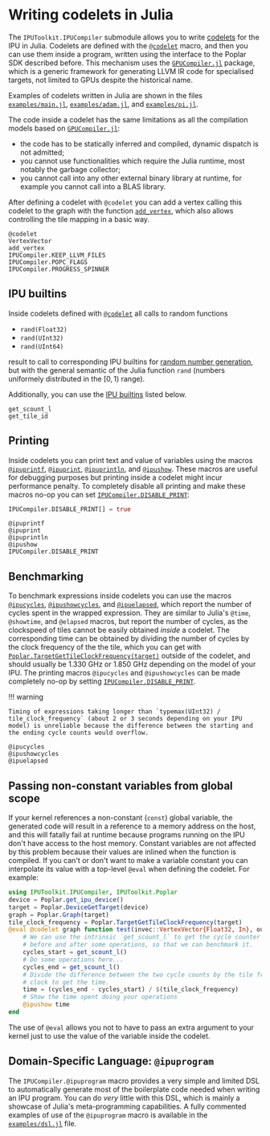 # Writing codelets in Julia

The `IPUToolkit.IPUCompiler` submodule allows you to write [codelets](https://docs.graphcore.ai/projects/poplar-user-guide/en/3.2.0/vertices_overview.html) for the IPU in Julia.
Codelets are defined with the [`@codelet`](@ref) macro, and then you can use them inside a program, written using the interface to the Poplar SDK described before.
This mechanism uses the [`GPUCompiler.jl`](https://github.com/JuliaGPU/GPUCompiler.jl) package, which is a generic framework for generating LLVM IR code for specialised targets, not limited to GPUs despite the historical name.

Examples of codelets written in Julia are shown in the files [`examples/main.jl`](https://github.com/giordano/IPUToolkit.jl/blob/main/examples/main.jl), [`examples/adam.jl`](https://github.com/giordano/IPUToolkit.jl/blob/main/examples/adam.jl), and [`examples/pi.jl`](https://github.com/giordano/IPUToolkit.jl/blob/main/examples/pi.jl).

The code inside a codelet has the same limitations as all the compilation models based on [`GPUCompiler.jl`](https://github.com/JuliaGPU/GPUCompiler.jl):

* the code has to be statically inferred and compiled, dynamic dispatch is not admitted;
* you cannot use functionalities which require the Julia runtime, most notably the garbage collector;
* you cannot call into any other external binary library at runtime, for example you cannot call into a BLAS library.

After defining a codelet with `@codelet` you can add a vertex calling this codelet to the graph with the function [`add_vertex`](@ref), which also allows controlling the tile mapping in a basic way.

```@docs
@codelet
VertexVector
add_vertex
IPUCompiler.KEEP_LLVM_FILES
IPUCompiler.POPC_FLAGS
IPUCompiler.PROGRESS_SPINNER
```

## IPU builtins

Inside codelets defined with [`@codelet`](@ref) all calls to random functions

* `rand(Float32)`
* `rand(UInt32)`
* `rand(UInt64)`

result to call to corresponding IPU builtins for [random number generation](https://docs.graphcore.ai/projects/poplar-api/en/latest/ipu_intrinsics/ipu_builtins.html#random-number-generation), but with the general semantic of the Julia function `rand` (numbers uniformely distributed in the $[0, 1)$ range).

Additionally, you can use the [IPU builtins](https://docs.graphcore.ai/projects/poplar-api/en/latest/ipu_intrinsics/ipu_builtins.html) listed below.

```@docs
get_scount_l
get_tile_id
```

## Printing

Inside codelets you can print text and value of variables using the macros [`@ipuprintf`](@ref), [`@ipuprint`](@ref), [`@ipuprintln`](@ref), and [`@ipushow`](@ref).
These macros are useful for debugging purposes but printing inside a codelet might incur performance penalty.
To completely disable all printing and make these macros no-op you can set [`IPUCompiler.DISABLE_PRINT`](@ref):
```julia
IPUCompiler.DISABLE_PRINT[] = true
```

```@docs
@ipuprintf
@ipuprint
@ipuprintln
@ipushow
IPUCompiler.DISABLE_PRINT
```

## Benchmarking

To benchmark expressions inside codelets you can use the macros [`@ipucycles`](@ref), [`@ipushowcycles`](@ref), and [`@ipuelapsed`](@ref), which report the number of cycles spent in the wrapped expression.
They are similar to Julia's `@time`, `@showtime`, and `@elapsed` macros, but report the number of cycles, as the clockspeed of tiles cannot be easily obtained _inside_ a codelet.
The corresponding time can be obtained by dividing the number of cycles by the clock frequency of the the tile, which you can get with [`Poplar.TargetGetTileClockFrequency(target)`](https://docs.graphcore.ai/projects/poplar-api/en/latest/poplar/device/Target.html#_CPPv4NK6poplar6Target21getTileClockFrequencyEv) outside of the codelet, and should usually be 1.330 GHz or 1.850 GHz depending on the model of your IPU.
The printing macros `@ipucycles` and `@ipushowcycles` can be made completely no-op by setting [`IPUCompiler.DISABLE_PRINT`](@ref).

!!! warning

    Timing of expressions taking longer than `typemax(UInt32) / tile_clock_frequency` (about 2 or 3 seconds depending on your IPU model) is unreliable because the difference between the starting and the ending cycle counts would overflow.

```@docs
@ipucycles
@ipushowcycles
@ipuelapsed
```

## Passing non-constant variables from global scope

If your kernel references a non-constant (`const`) global variable, the generated code will result in a reference to a memory address on the host, and this will fatally fail at runtime because programs running on the IPU don't have access to the host memory.
Constant variables are not affected by this problem because their values are inlined when the function is compiled.
If you can't or don't want to make a variable constant you can interpolate its value with a top-level `@eval` when defining the codelet.
For example:

```julia
using IPUToolkit.IPUCompiler, IPUToolkit.Poplar
device = Poplar.get_ipu_device()
target = Poplar.DeviceGetTarget(device)
graph = Poplar.Graph(target)
tile_clock_frequency = Poplar.TargetGetTileClockFrequency(target)
@eval @codelet graph function test(invec::VertexVector{Float32, In}, outvec::VertexVector{Float32, Out})
    # We can use the intrinsic `get_scount_l` to get the cycle counter right
    # before and after some operations, so that we can benchmark it.
    cycles_start = get_scount_l()
    # Do some operations here...
    cycles_end = get_scount_l()
    # Divide the difference between the two cycle counts by the tile frequency
    # clock to get the time.
    time = (cycles_end - cycles_start) / $(tile_clock_frequency)
    # Show the time spent doing your operations
    @ipushow time
end
```

The use of `@eval` allows you not to have to pass an extra argument to your kernel just to use the value of the variable inside the codelet.

## Domain-Specific Language: `@ipuprogram`

The `IPUCompiler.@ipuprogram` macro provides a very simple and limited DSL to automatically generate most of the boilerplate code needed when writing an IPU program.
You can do *very* little with this DSL, which is mainly a showcase of Julia's meta-programming capabilities.
A fully commented examples of use of the `@ipuprogram` macro is available in the [`examples/dsl.jl`](https://github.com/giordano/IPUToolkit.jl/blob/main/examples/dsl.jl) file.

